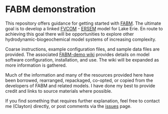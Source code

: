 # FABM demonstration

This repository offers guidance for getting started with [FABM](https://github.com/fabm-model/fabm). The ultimate goal is to develop a linked [FVCOM](http://fvcom.smast.umassd.edu/fvcom/) - [ERSEM](https://www.pml.ac.uk/Modelling_at_PML/Models/ERSEM) model for Lake Erie. En route to achieving this goal there will be opportunities to explore other hydrodynamic-biogeochemical model systems of increasing complexity.

Coarse instructions, example configuration files, and sample data files are provided. The associated [FABM-demo wiki](https://github.com/NOAA-GLERL/FABM-demo/wiki) provides details on model software configuration, installation, and use. The wiki will be expanded as more information is gathered. 

Much of the information and many of the resources provided here have been borrowed, rearranged, repackaged, co-opted, or copied from the developers of FABM and related models. I have done my best to provide credit and links to source materials where possible.

If you find something that requires further explanation, feel free to contact me (Clayton) directly, or post comments via the [issues](https://github.com/NOAA-GLERL/FABM-tutorial/issues) page.
